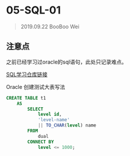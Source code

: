 # 05-SQL-01

> 2019.09.22 BooBoo Wei

## 注意点

之前已经学习过oracle的sql语句，此处只记录难点。

[SQL学习仓库链接](https://github.com/BoobooWei/booboo_oracle)

Oracle 创建测试大表写法

```sql
CREATE TABLE t1
    AS
        SELECT
            level id,
            'level-name'
            || TO_CHAR(level) name
        FROM
            dual
        CONNECT BY
            level <= 1000;
```

